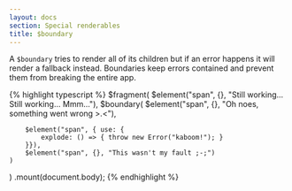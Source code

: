 ```yaml
---
layout: docs
section: Special renderables
title: $boundary
---
```


A `$boundary` tries to render all of its children but if an error happens it will render a fallback instead. Boundaries keep errors contained and prevent them from breaking the entire app.

{% highlight typescript %}
$fragment(
    $element("span", {}, "Still working... Still working... Mmm..."),
    $boundary(
        $element("span", {}, "Oh noes, something went wrong >.<"),

        $element("span", { use: {
            explode: () => { throw new Error("kaboom!"); }
        }}),
        $element("span", {}, "This wasn't my fault ;-;")
    )
)
.mount(document.body);
{% endhighlight %}
